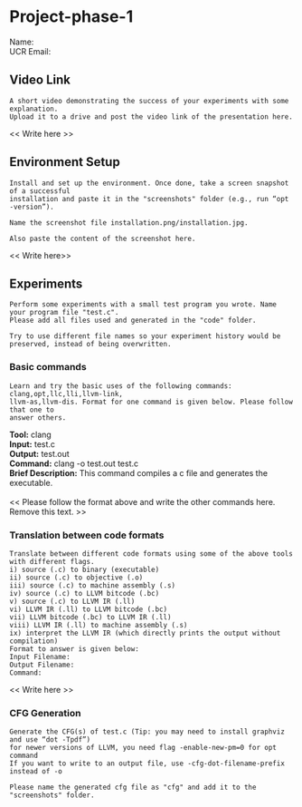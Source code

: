 # Project-phase-1
Name: <br>
UCR Email: 

## Video Link
```
A short video demonstrating the success of your experiments with some explanation. 
Upload it to a drive and post the video link of the presentation here.
```
<< Write here >>

## Environment Setup
```
Install and set up the environment. Once done, take a screen snapshot of a successful
installation and paste it in the "screenshots" folder (e.g., run “opt -version”). 

Name the screenshot file installation.png/installation.jpg.

Also paste the content of the screenshot here.
```
<< Write here>>
## Experiments
```
Perform some experiments with a small test program you wrote. Name your program file "test.c".
Please add all files used and generated in the "code" folder. 

Try to use different file names so your experiment history would be preserved, instead of being overwritten.
```
### Basic commands
```
Learn and try the basic uses of the following commands: clang,opt,llc,lli,llvm-link,
llvm-as,llvm-dis. Format for one command is given below. Please follow that one to 
answer others.
```
**Tool:** clang <br>
**Input:** test.c <br>
**Output:** test.out <br>
**Command:** clang -o test.out test.c <br>
**Brief Description:** This command compiles a c file and generates the executable.
<br><br>
<< Please follow the format above and write the other commands here. Remove this text. >>
### Translation between code formats
```
Translate between different code formats using some of the above tools with different flags. 
i) source (.c) to binary (executable)
ii) source (.c) to objective (.o)
iii) source (.c) to machine assembly (.s)
iv) source (.c) to LLVM bitcode (.bc)
v) source (.c) to LLVM IR (.ll)
vi) LLVM IR (.ll) to LLVM bitcode (.bc)
vii) LLVM bitcode (.bc) to LLVM IR (.ll)
viii) LLVM IR (.ll) to machine assembly (.s) 
ix) interpret the LLVM IR (which directly prints the output without compilation)
Format to answer is given below:
Input Filename:
Output Filename:
Command:
```
<< Write here >>
### CFG Generation
```
Generate the CFG(s) of test.c (Tip: you may need to install graphviz and use “dot -Tpdf”)
for newer versions of LLVM, you need flag -enable-new-pm=0 for opt command
If you want to write to an output file, use -cfg-dot-filename-prefix  instead of -o

Please name the generated cfg file as "cfg" and add it to the "screenshots" folder.
```


